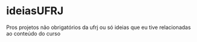 # ideiasUFRJ
Pros projetos não obrigatórios da ufrj ou só ideias que eu tive relacionadas ao conteúdo do curso
